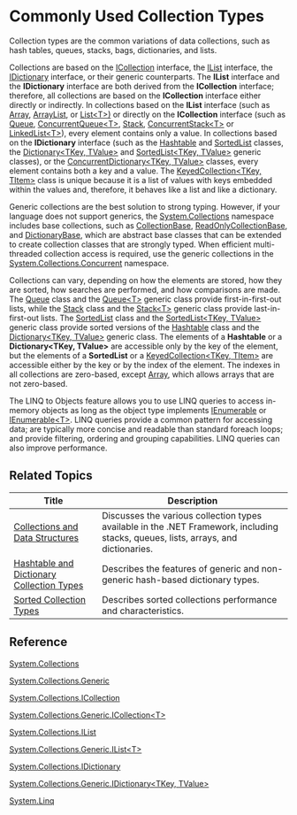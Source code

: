 # Commonly Used Collection Types

Collection types are the common variations of data collections, such as hash tables, queues, stacks, bags, dictionaries, and lists.

Collections are based on the [ICollection](https://dotnet.github.io/api/System.Collections.ICollection.html) interface, the [IList](https://dotnet.github.io/api/System.Collections.IList.html) interface, the [IDictionary](https://dotnet.github.io/api/System.Collections.IDictionary.html) interface, or their generic counterparts. The **IList** interface and the **IDictionary** interface are both derived from the **ICollection** interface; therefore, all collections are based on the **ICollection** interface either directly or indirectly. In collections based on the **IList** interface (such as [Array](https://dotnet.github.io/api/System.Array.html), [ArrayList](https://dotnet.github.io/api/System.Collections.ArrayList.html), or [List&lt;T&gt;)](https://dotnet.github.io/api/System.Collections.Generic.List%601.html) or directly on the **ICollection** interface (such as [Queue](https://dotnet.github.io/api/System.Collections.Queue.html), [ConcurrentQueue&lt;T&gt;](https://dotnet.github.io/api/System.Collections.Concurrent.ConcurrentQueue%601.html), [Stack](https://dotnet.github.io/api/System.Collections.Stack.html), [ConcurrentStack&lt;T&gt;](https://dotnet.github.io/api/System.Collections.Concurrent.ConcurrentStack%601.html) or [LinkedList&lt;T&gt;](https://dotnet.github.io/api/System.Collections.Generic.LinkedList%601.html)), every element contains only a value. In collections based on the **IDictionary** interface (such as the [Hashtable](https://dotnet.github.io/api/System.Collections.Hashtable.html) and [SortedList](https://dotnet.github.io/api/System.Collections.SortedList.html) classes, the [Dictionary&lt;TKey, TValue&gt;](https://dotnet.github.io/api/System.Collections.Generic.Dictionary%602.html) and [SortedList&lt;TKey, TValue&gt;](https://dotnet.github.io/api/System.Collections.Generic.SortedList%602.html) generic classes), or the [ConcurrentDictionary&lt;TKey, TValue&gt;](https://dotnet.github.io/api/System.Collections.Concurrent.ConcurrentDictionary%602.html) classes, every element contains both a key and a value. The [KeyedCollection&lt;TKey, TItem&gt;](https://dotnet.github.io/api/System.Collections.ObjectModel.KeyedCollection%602.html) class is unique because it is a list of values with keys embedded within the values and, therefore, it behaves like a list and like a dictionary.

Generic collections are the best solution to strong typing. However, if your language does not support generics, the [System.Collections](https://dotnet.github.io/api/System.Collections.html) namespace includes base collections, such as [CollectionBase](https://dotnet.github.io/api/System.Collections.CollectionBase.html), [ReadOnlyCollectionBase](https://dotnet.github.io/api/System.Collections.ReadOnlyCollectionBase.html), and [DictionaryBase](https://dotnet.github.io/api/System.Collections.DictionaryBase.html), which are abstract base classes that can be extended to create collection classes that are strongly typed. When efficient multi-threaded collection access is required, use the generic collections in the [System.Collections.Concurrent](https://dotnet.github.io/api/System.Collections.Concurrent.html) namespace.

Collections can vary, depending on how the elements are stored, how they are sorted, how searches are performed, and how comparisons are made. The [Queue](https://dotnet.github.io/api/System.Collections.Queue.html) class and the [Queue&lt;T&gt;](https://dotnet.github.io/api/System.Collections.Generic.Queue%601.html) generic class provide first-in-first-out lists, while the [Stack](https://dotnet.github.io/api/System.Collections.Stack.html) class and the [Stack&lt;T&gt;](https://dotnet.github.io/api/System.Collections.Generic.Stack%601.html) generic class provide last-in-first-out lists. The [SortedList](https://dotnet.github.io/api/System.Collections.SortedList.html) class and the [SortedList&lt;TKey, TValue&gt;](https://dotnet.github.io/api/System.Collections.Generic.SortedList%602.html) generic class provide sorted versions of the [Hashtable](https://dotnet.github.io/api/System.Collections.Hashtable.html) class and the [Dictionary&lt;TKey, TValue&gt;](https://dotnet.github.io/api/System.Collections.Generic.Dictionary%602.html) generic class. The elements of a **Hashtable** or a **Dictionary&lt;TKey, TValue&gt;** are accessible only by the key of the element, but the elements of a **SortedList** or a [KeyedCollection&lt;TKey, TItem&gt;](https://dotnet.github.io/api/System.Collections.ObjectModel.KeyedCollection%602.html) are accessible either by the key or by the index of the element. The indexes in all collections are zero-based, except [Array](https://dotnet.github.io/api/System.Array.html), which allows arrays that are not zero-based.

The LINQ to Objects feature allows you to use LINQ queries to access in-memory objects as long as the object type implements [IEnumerable](https://dotnet.github.io/api/System.Collections.IEnumerable.html) or [IEnumerable&lt;T&gt;](https://dotnet.github.io/api/System.Collections.Generic.IEnumerable%601.html). LINQ queries provide a common pattern for accessing data; are typically more concise and readable than standard foreach loops; and provide filtering, ordering and grouping capabilities. LINQ queries can also improve performance.

## Related Topics

Title | Description
----- | -----------
[Collections and Data Structures](Collections%20and%20Data%20Structures.md) | Discusses the various collection types available in the .NET Framework, including stacks, queues, lists, arrays, and dictionaries.
[Hashtable and Dictionary Collection Types](collections/hashtableandDictionaryCollectionTypes.md) | Describes the features of generic and non-generic hash-based dictionary types.
[Sorted Collection Types](collections/sortedCollectionTypes.md) | Describes sorted collections performance and characteristics.

## Reference

[System.Collections](http://dotnet.github.io/api/System.Collections.html)

[System.Collections.Generic](http://dotnet.github.io/api/System.Collections.Generic.html)

[System.Collections.ICollection](https://dotnet.github.io/api/System.Collections.ICollection.html)

[System.Collections.Generic.ICollection&lt;T&gt;](https://dotnet.github.io/api/System.Collections.Generic.ICollection%601.html)

[System.Collections.IList](https://dotnet.github.io/api/System.Collections.IList.html)

[System.Collections.Generic.IList&lt;T&gt;](https://dotnet.github.io/api/System.Collections.Generic.IList%601.html)

[System.Collections.IDictionary](https://dotnet.github.io/api/System.Collections.IDictionary.html)

[System.Collections.Generic.IDictionary&lt;TKey, TValue&gt;](https://dotnet.github.io/api/System.Collections.Generic.IDictionary%602.html)

[System.Linq](http://dotnet.github.io/api/System.Linq.html)